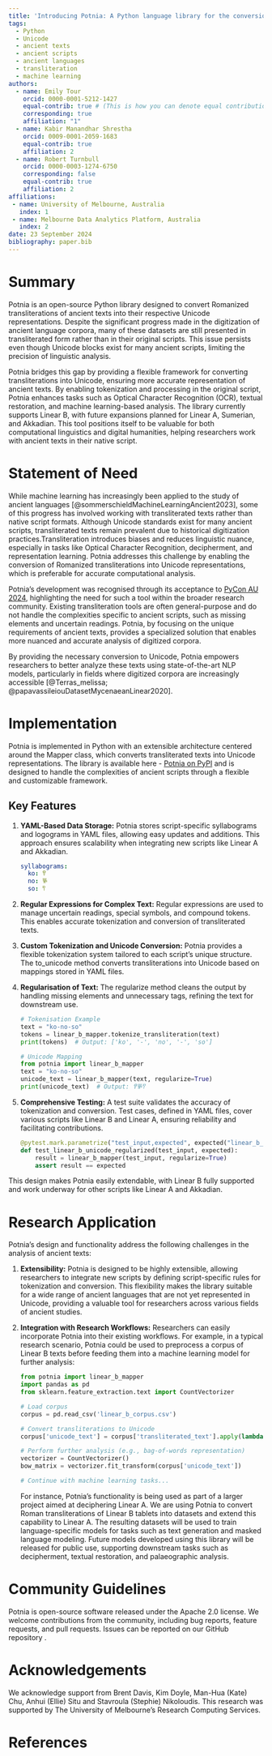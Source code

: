 ```yaml
---
title: 'Introducing Potnia: A Python language library for the conversion of ancient texts to Unicode'
tags:
  - Python
  - Unicode 
  - ancient texts
  - ancient scripts
  - ancient languages
  - transliteration
  - machine learning
authors:
  - name: Emily Tour
    orcid: 0000-0001-5212-1427
    equal-contrib: true # (This is how you can denote equal contributions between multiple authors)
    corresponding: true
    affiliation: "1" 
  - name: Kabir Manandhar Shrestha
    orcid: 0009-0001-2059-1683
    equal-contrib: true
    affiliation: 2
  - name: Robert Turnbull
    orcid: 0000-0003-1274-6750
    corresponding: false
    equal-contrib: true
    affiliation: 2
affiliations:
 - name: University of Melbourne, Australia
   index: 1
 - name: Melbourne Data Analytics Platform, Australia
   index: 2
date: 23 September 2024
bibliography: paper.bib
---
```


# Summary

Potnia is an open-source Python library designed to convert Romanized transliterations of ancient texts into their respective Unicode representations. Despite the significant progress made in the digitization of ancient language corpora, many of these datasets are still presented in transliterated form rather than in their original scripts. This issue persists even though Unicode blocks exist for many ancient scripts, limiting the precision of linguistic analysis.

Potnia bridges this gap by providing a flexible framework for converting transliterations into Unicode, ensuring more accurate representation of ancient texts. By enabling tokenization and processing in the original script, Potnia enhances tasks such as Optical Character Recognition (OCR), textual restoration, and machine learning-based analysis. The library currently supports Linear B, with future expansions planned for Linear A, Sumerian, and Akkadian. This tool positions itself to be valuable for both computational linguistics and digital humanities, helping researchers work with ancient texts in their native script.

# Statement of Need

While machine learning has increasingly been applied to the study of ancient languages [@sommerschieldMachineLearningAncient2023], some of this progress has involved working with transliterated texts rather than native script formats. Although Unicode standards exist for many ancient scripts, transliterated texts remain prevalent due to historical digitization practices.Transliteration introduces biases and reduces linguistic nuance, especially in tasks like Optical Character Recognition, decipherment, and representation learning. Potnia addresses this challenge by enabling the conversion of Romanized transliterations into Unicode representations, which is preferable for accurate computational analysis.

Potnia’s development was recognised through its acceptance to [PyCon AU 2024](https://2024.pycon.org.au/program/HMWPGH/), highlighting the need for such a tool within the broader research community. Existing transliteration tools are often general-purpose and do not handle the complexities specific to ancient scripts, such as missing elements and uncertain readings. Potnia, by focusing on the unique requirements of ancient texts, provides a specialized solution that enables more nuanced and accurate analysis of digitized corpora.

 By providing the necessary conversion to Unicode, Potnia empowers researchers to better analyze these texts using state-of-the-art NLP models, particularly in fields where digitized corpora are increasingly accessible [@Terras_melissa; @papavassileiouDatasetMycenaeanLinear2020].

# Implementation

Potnia is implemented in Python with an extensible architecture centered around the Mapper class, which converts transliterated texts into Unicode representations. The library is available here - [Potnia on PyPI](https://pypi.org/project/potnia/) and is designed to handle the complexities of ancient scripts through a flexible and customizable framework.

## Key Features

1. **YAML-Based Data Storage:**  Potnia stores script-specific syllabograms and logograms in YAML files, allowing easy updates and additions. This approach ensures scalability when integrating new scripts like Linear A and Akkadian.

    ```yaml
    syllabograms:
      ko: 𐀒
      no: 𐀜
      so: 𐀰
    ```

2. **Regular Expressions for Complex Text:** Regular expressions are used to manage uncertain readings, special symbols, and compound tokens. This enables accurate tokenization and conversion of transliterated texts.

3. **Custom Tokenization and Unicode Conversion:** Potnia provides a flexible tokenization system tailored to each script’s unique structure. The to_unicode method converts transliterations into Unicode based on mappings stored in YAML files.

4. **Regularisation of Text:** The regularize method cleans the output by handling missing elements and unnecessary tags, refining the text for downstream use.

    ```python
    # Tokenisation Example
    text = "ko-no-so"
    tokens = linear_b_mapper.tokenize_transliteration(text)
    print(tokens)  # Output: ['ko', '-', 'no', '-', 'so']

    # Unicode Mapping
    from potnia import linear_b_mapper
    text = "ko-no-so"
    unicode_text = linear_b_mapper(text, regularize=True)
    print(unicode_text)  # Output: 𐀒𐀜𐀰
    ```
5. **Comprehensive Testing:** A test suite validates the accuracy of tokenization and conversion. Test cases, defined in YAML files, cover various scripts like Linear B and Linear A, ensuring reliability and facilitating contributions.

    ```python
    @pytest.mark.parametrize("test_input,expected", expected("linear_b_unicode_regularized"))
    def test_linear_b_unicode_regularized(test_input, expected):
        result = linear_b_mapper(test_input, regularize=True)
        assert result == expected
    ```
This design makes Potnia easily extendable, with Linear B fully supported and work underway for other scripts like Linear A and Akkadian.

# Research Application

Potnia’s design and functionality address the following challenges in the analysis of ancient texts:

1. **Extensibility:** Potnia is designed to be highly extensible, allowing researchers to integrate new scripts by defining script-specific rules for tokenization and conversion. This flexibility makes the library suitable for a wide range of ancient languages that are not yet represented in Unicode, providing a valuable tool for researchers across various fields of ancient studies.

2. **Integration with Research Workflows:** Researchers can easily incorporate Potnia into their existing workflows. For example, in a typical research scenario, Potnia could be used to preprocess a corpus of Linear B texts before feeding them into a machine learning model for further analysis:

    ```python
    from potnia import linear_b_mapper
    import pandas as pd
    from sklearn.feature_extraction.text import CountVectorizer

    # Load corpus
    corpus = pd.read_csv('linear_b_corpus.csv')

    # Convert transliterations to Unicode
    corpus['unicode_text'] = corpus['transliterated_text'].apply(lambda x: linear_b_mapper(x, regularize=True))

    # Perform further analysis (e.g., bag-of-words representation)
    vectorizer = CountVectorizer()
    bow_matrix = vectorizer.fit_transform(corpus['unicode_text'])

    # Continue with machine learning tasks...
    ```

    For instance, Potnia’s functionality is being used as part of a larger project aimed at deciphering Linear A. We are using Potnia to convert Roman transliterations of Linear B tablets into datasets and extend this capability to Linear A. The resulting datasets will be used to train language-specific models for tasks such as text generation and masked language modeling. Future models developed using this library will be released for public use, supporting downstream tasks such as decipherment, textual restoration, and palaeographic analysis. 

# Community Guidelines

Potnia is open-source software released under the Apache 2.0 license. We welcome contributions from the community, including bug reports, feature requests, and pull requests. Issues can be reported on our GitHub repository .

<!-- 
# Citations

Citations to entries in paper.bib should be in
[rMarkdown](http://rmarkdown.rstudio.com/authoring_bibliographies_and_citations.html)
format.

If you want to cite a software repository URL (e.g. something on GitHub without a preferred
citation) then you can do it with the example BibTeX entry below for @fidgit.

For a quick reference, the following citation commands can be used:
- `@author:2001`  ->  "Author et al. (2001)"
- `[@author:2001]` -> "(Author et al., 2001)"
- `[@author1:2001; @author2:2001]` -> "(Author1 et al., 2001; Author2 et al., 2002)"

# Figures

Figures can be included like this:
![Caption for example figure.\label{fig:example}](figure.png)
and referenced from text using \autoref{fig:example}.

Figure sizes can be customized by adding an optional second parameter:
![Caption for example figure.](figure.png){ width=20% } -->

# Acknowledgements

We acknowledge support from Brent Davis, Kim Doyle, Man-Hua (Kate) Chu, Anhui (Ellie) Situ and Stavroula (Stephie) Nikoloudis. This research was supported by The University of Melbourne’s Research Computing Services.


# References
